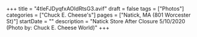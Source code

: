 +++
title = "4tleFJDyqfxAOIdRtsG3.avif"
draft = false
tags = ["Photos"]
categories = ["Chuck E. Cheese's"]
pages = ["Natick, MA (801 Worcester St)"]
startDate = ""
description = "Natick Store After Closure 5/10/2020 (Photo by: Chuck E. Cheese World)"
+++
